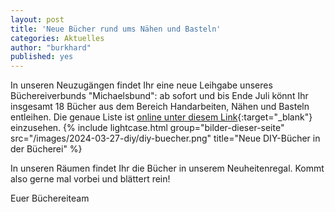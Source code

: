 ```yaml
---
layout: post
title: 'Neue Bücher rund ums Nähen und Basteln'
categories: Aktuelles
author: "burkhard"
published: yes
---
```

In unseren Neuzugängen findet Ihr eine neue Leihgabe unseres Büchereiverbunds "Michaelsbund": ab sofort und bis Ende Juli könnt Ihr insgesamt 18 Bücher aus dem Bereich Handarbeiten, Nähen und Basteln entleihen. Die genaue Liste ist [online unter diesem Link](https://www.biblino.de/index.php?stichwort=&autor=&titel=&utitel=&schlagworte=&verlag=&ejahr_von=&ejahr_bis=&auflage=&signatur=Leih&isbn=&mnummer=1024&medienart=%25&zweigstelle=0&sprache=0&lesealter=0&sachgruppe=0&statistikgruppe=0&page=1&searchmode=1&action=1&new_query=1&id=243&button=Suchen){:target="_blank"} einzusehen.
{% include lightcase.html group="bilder-dieser-seite"
      src="/images/2024-03-27-diy/diy-buecher.png" 
      title="Neue DIY-Bücher in der Bücherei" %}

In unseren Räumen findet Ihr die Bücher in unserem Neuheitenregal. Kommt also gerne mal vorbei und blättert rein!

Euer Büchereiteam
